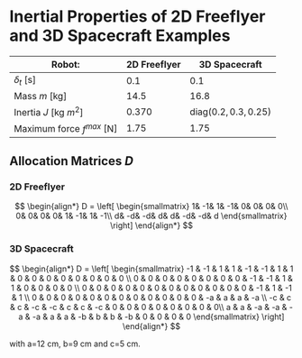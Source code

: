 # Inertial Properties of 2D Freeflyer and 3D Spacecraft Examples

| Robot:              | 2D Freeflyer | 3D Spacecraft |
| ---------------- | ------ | ---- |
| $\delta_t$ [s]       |   0.1   | 0.1 |
| Mass $m$ [kg]          |   14.5   | 16.8 |
| Inertia $J$ [kg $m^2$]   |  0.370   | diag($0.2,0.3,0.25$) |
| Maximum force $f^{max}$ [N] |  1.75   | 1.75 |

## Allocation Matrices $D$

### 2D Freeflyer

$$
\begin{align*}
    D = 
    \left[ \begin{smallmatrix}
        1& -1&  1& -1&  0&  0&  0&  0\\
        0&  0&  0&  0&  1& -1&  1& -1\\
        d& -d& -d&  d&  d& -d& -d&  d
    \end{smallmatrix} \right]
\end{align*}
$$

### 3D Spacecraft

$$
\begin{align*}
     D = 
    \left[ \begin{smallmatrix}
-1 & -1 & 1 & 1 & -1 & -1 & 1 & 1 & 0 & 0 & 0 & 0 & 0 & 0 & 0 & 0 \\ 
0 & 0 & 0 & 0 & 0 & 0 & 0 & 0 & -1 & -1 & 1 & 1 & 0 & 0 & 0 & 0 \\ 
0 & 0 & 0 & 0 & 0 & 0 & 0 & 0 & 0 & 0 & 0 & 0 & -1 & 1 & -1 & 1 \\ 
0 & 0 & 0 & 0 & 0 & 0 & 0 & 0 & 0 & 0 & 0 & 0 & -a & a & a & -a \\ 
-c & c & c & -c & -c & c & c & -c & 0 & 0 & 0 & 0 & 0 & 0 & 0 & 0\\ 
a & a & -a & -a & -a & -a & a & a & -b & b & b & -b & 0 & 0 & 0 & 0
     \end{smallmatrix} \right]
\end{align*}
$$

with a=12 cm, b=9 cm and c=5 cm.